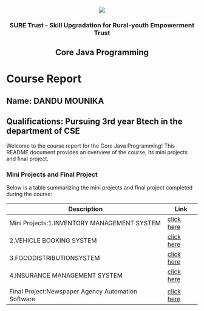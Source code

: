 <!-- PROJECT LOGO -->
<br />

<div align="center">
   <img src='https://user-images.githubusercontent.com/73131499/166115643-d3187f47-d38f-41b2-ae42-5ecbbc60de14.png' />


<h3 align="center">SURE Trust - Skill Upgradation for Rural-youth Empowerment Trust</h3>
  <h2> Core Java Programming </h2>
</div>

# Course Report

## Name: DANDU MOUNIKA

## Qualifications: Pursuing 3rd year Btech in the department of CSE

Welcome to the course report for the Core Java Programming! This README document provides an overview of the course, its mini projects and final project.

### Mini Projects and Final Project

Below is a table summarizing the mini projects and final project completed during the course:

| Description                                      | Link                                    |
|--------------------------------------------------|-----------------------------------------|
| Mini Projects:1.INVENTORY MANAGEMENT SYSTEM      |[click here](https://github.com/dandumounika1/G12_JAVA/tree/main/Mini%20Projects/Mounika/Assignment1)
 2.VEHICLE BOOKING SYSTEM                          |[click here](https://github.com/dandumounika1/G12_JAVA/tree/main/Mini%20Projects/Mounika/Assignment2)
 3.FOODDISTRIBUTIONSYSTEM                          |[click here](https://github.com/dandumounika1/G12_JAVA/tree/main/Mini%20Projects/Mounika/Assignment3)		
 4.INSURANCE MANAGEMENT SYSTEM                     |[click here](https://github.com/dandumounika1/G12_JAVA/tree/main/Mini%20Projects/Mounika/Assignment%204) 
                      			|
|Final Project:Newspaper Agency Automation Software|[click here](https://github.com/dandumounika1/G12_JAVA/tree/main/Final%20Capstone%20Project/Mounika)
